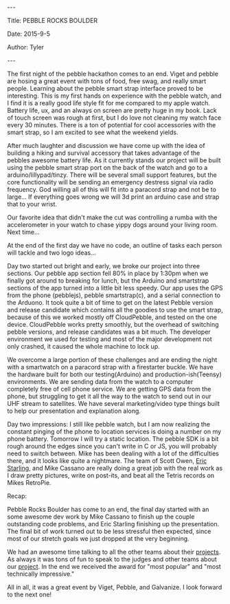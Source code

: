 \-\-\-

Title: PEBBLE ROCKS BOULDER 

Date: 2015\-9\-5

Author: Tyler

\-\-\-

The first night of the pebble hackathon comes to an end\. Viget and pebble are hosing a great event with tons of food, free swag, and really smart people\. Learning about the pebble smart strap interface proved to be interesting\. This is my first hands on experience with the pebble watch, and I find it is a really good life style fit for me compared to my apple watch\. Battery life, ux, and an always on screen are pretty huge in my book\. Lack of touch screen was rough at first, but I do love not cleaning my watch face every 30 minutes\. There is a ton of potential for cool accessories with the smart strap, so I am excited to see what the weekend yields\.

After much laughter and discussion we have come up with the idea of building a hiking and survival accessory that takes advantage of the pebbles awesome battery life\. As it currently stands our project will be built using the pebble smart strap port on the back of the watch and go to a arduino/lillypad/tinzy\. There will be several small support features, but the core functionality will be sending an emergency destress signal via radio frequency\. God willing all of this will fit into a paracord strap and not be to large\.\.\. If everything goes wrong we will 3d print an arduino case and strap that to your wrist\.

Our favorite idea that didn't make the cut was controlling a rumba with the accelerometer in your watch to chase yippy dogs around your living room\. Next time\.\.\.

At the end of the first day we have no code, an outline of tasks each person will tackle and two logo ideas\.\.\.

Day two started out bright and early, we broke our project into three sections\. Our pebble app section fell 80% in place by 1:30pm when we finally got around to breaking for lunch, but the Arduino and smartstrap sections of the app turned into a little bit less speedy\. Our app uses the GPS from the phone \(pebblejs\), pebble smartstrap\(c\), and a serial connection to the Arduono\. It took quite a bit of time to get on the latest Pebble version and release candidate which contains all the goodies to use the smart strap, because of this we worked mostly off CloudPebble, and tested on the one device\. CloudPebble works pretty smoothly, but the overhead of switching pebble versions, and release candidates was a bit much\. The developer environment we used for testing and most of the major development not only crashed, it caused the whole machine to lock up\.

We overcome a large portion of these challenges and are ending the night with a smartwatch on a paracord strap with a firestarter buckle\. We have the hardware built for both our testing\(Arduino\) and production\-ish\(Teensy\) environments\. We are sending data from the watch to a computer completely free of cell phone service\. We are getting GPS data from the phone, but struggling to get it all the way to the watch to send out in our UHF stream to satellites\. We have several marketing/video type things built to help our presentation and explanation along\.

Day two impressions: I still like pebble watch, but I am now realizing the constant pinging of the phone to location services is doing a number on my phone battery\. Tomorrow I will try a static location\. The pebble SDK is a bit rough around the edges since you can't write in C or JS, you will probably need to switch between\. Mike has been dealing with a lot of the difficulties there, and it looks like quite a nightmare\. The team of Scott Owen, [Eric Starling](http://ericstarling.com/), and Mike Cassano are really doing a great job with the real work as I draw pretty pictures, write on post\-its, and beat all the Tetris records on Mikes RetroPie\.

Recap:

Pebble Rocks Boulder has come to an end, the final day started with an some awesome dev work by Mike Cassano to finish up the couple outstanding code problems, and Eric Starling finishing up the presentation\. The final bit of work turned out to be less stressful then expected, since most of our stretch goals we just dropped at the very beginning\.

We had an awesome time talking to all the other teams about their [projects](https://www.hackster.io/hackathons/pebble-rocks-boulder/a-pebble-hackathon/projects)\. As always it was tons of fun to speak to the judges and other teams about our [project](https://www.hackster.io/team-universal-mind/survival-strap)\. In the end we received the award for "most popular" and "most technically impressive\."

All in all, it was a great event by Viget, Pebble, and Galvanize\. I look forward to the next one\!

